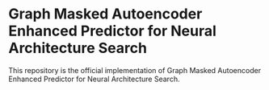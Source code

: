 # Graph Masked Autoencoder Enhanced Predictor for Neural Architecture Search

This repository is the official implementation of Graph Masked Autoencoder Enhanced Predictor for Neural Architecture Search.
